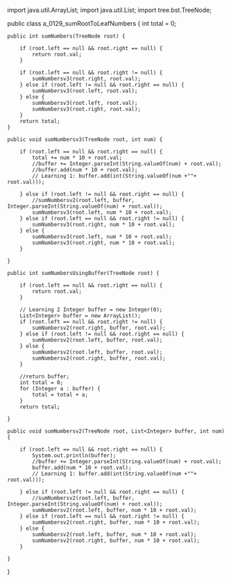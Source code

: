 import java.util.ArrayList; import java.util.List; import
tree.bst.TreeNode;

public class a_0129_sumRootToLeafNumbers { int total = 0;

    public int sumNumbers(TreeNode root) {

        if (root.left == null && root.right == null) {
            return root.val;
        }

        if (root.left == null && root.right != null) {
            sumNumbersv3(root.right, root.val);
        } else if (root.left != null && root.right == null) {
            sumNumbersv3(root.left, root.val);
        } else {
            sumNumbersv3(root.left, root.val);
            sumNumbersv3(root.right, root.val);
        }
        return total;
    }

    public void sumNumbersv3(TreeNode root, int num) {

        if (root.left == null && root.right == null) {
            total += num * 10 + root.val;
            //buffer += Integer.parseInt(String.valueOf(num) + root.val);
            //buffer.add(num * 10 + root.val);
            // Learning 1: buffer.add(int(String.valueOf(num +""+ root.val)));

        } else if (root.left != null && root.right == null) {
            //sumNumbersv2(root.left, buffer, Integer.parseInt(String.valueOf(num) + root.val));
            sumNumbersv3(root.left, num * 10 + root.val);
        } else if (root.left == null && root.right != null) {
            sumNumbersv3(root.right, num * 10 + root.val);
        } else {
            sumNumbersv3(root.left, num * 10 + root.val);
            sumNumbersv3(root.right, num * 10 + root.val);
        }

    }

    public int sumNumbersUsingBuffer(TreeNode root) {

        if (root.left == null && root.right == null) {
            return root.val;
        }

        // Learning 2 Integer buffer = new Integer(0);
        List<Integer> buffer = new ArrayList();
        if (root.left == null && root.right != null) {
            sumNumbersv2(root.right, buffer, root.val);
        } else if (root.left != null && root.right == null) {
            sumNumbersv2(root.left, buffer, root.val);
        } else {
            sumNumbersv2(root.left, buffer, root.val);
            sumNumbersv2(root.right, buffer, root.val);
        }

        //return buffer;
        int total = 0;
        for (Integer a : buffer) {
            total = total + a;
        }
        return total;

    }

    public void sumNumbersv2(TreeNode root, List<Integer> buffer, int num) {

        if (root.left == null && root.right == null) {
            System.out.println(buffer);
            //buffer += Integer.parseInt(String.valueOf(num) + root.val);
            buffer.add(num * 10 + root.val);
            // Learning 1: buffer.add(int(String.valueOf(num +""+ root.val)));

        } else if (root.left != null && root.right == null) {
            //sumNumbersv2(root.left, buffer, Integer.parseInt(String.valueOf(num) + root.val));
            sumNumbersv2(root.left, buffer, num * 10 + root.val);
        } else if (root.left == null && root.right != null) {
            sumNumbersv2(root.right, buffer, num * 10 + root.val);
        } else {
            sumNumbersv2(root.left, buffer, num * 10 + root.val);
            sumNumbersv2(root.right, buffer, num * 10 + root.val);
        }

    }

}
